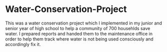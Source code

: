 # Water-Conservation-Project

This was a water conservation project which I implemented in my junior and senior year of high school to help a community of 700 househlds save water. I prepared reports and handed them to the maintenance office in order to help them track where water is not being used consciously and accordingly fix it. 
